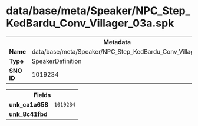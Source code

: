 <h1>data/base/meta/Speaker/NPC_Step_KedBardu_Conv_Villager_03a.spk</h1><table><tr><th colspan="100%">Metadata</th></tr><tr><td><b>Name</b></td><td>data/base/meta/Speaker/NPC_Step_KedBardu_Conv_Villager_03a.spk</td></tr><tr><td><b>Type</b></td><td>SpeakerDefinition</td></tr><tr><td><b>SNO ID</b></td><td>1019234</td></tr></table>

<table><tr><th colspan="100%">Fields</th></tr><tr><td><b>unk_ca1a658</b></td><td><code>1019234</code></td></tr><tr><td><b>unk_8c41fbd</b></td><td></td></tr></table>

